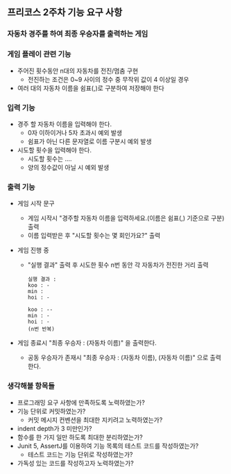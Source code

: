 ## 프리코스 2주차 기능 요구 사항

### 자동차 경주를 하여 최종 우승자를 출력하는 게임

### 게임 플레이 관련 기능
* 주어진 횟수동안 n대의 자동차를 전진/멈춤 구현
  * 전진하는 조건은 0~9 사이의 정수 중 무작위 값이 4 이상일 경우
* 여러 대의 자동차 이름을 쉼표(,)로 구분하여 저장해야 한다
  
### 입력 기능
* 경주 할 자동차 이름을 입력해야 한다.
  * 0자 이하이거나 5자 초과시 예외 발생
  * 쉼표가 아닌 다른 문자열로 이름 구분시 예외 발생
* 시도할 횟수을 입력해야 한다.
  * 시도할 횟수는 ....
  * 양의 정수값이 아닐 시 예외 발생
    
### 출력 기능
* 게임 시작 문구
  * 게임 시작시 "경주할 자동차 이름을 입력하세요.(이름은 쉼표(,) 기준으로 구분) 출력
  * 이름 입력받은 후 "시도할 횟수는 몇 회인가요?" 출력
 
* 게임 진행 중
  * "실행 결과" 출력 후 시도한 횟수 n번 동안 각 자동차가 전진한 거리 출력
    
        실행 결과 :
        koo : -
        min :
        hoi : -

        koo : --
        min : -
        hoi : -
        (n번 반복)

* 게임 종료시 "최종 우승자 : (자동차 이름)" 을 출력한다.
  * 공동 우승자가 존재시 "최종 우승자 : (자동차 이름), (자동차 이름)" 으로 출력한다.

### 생각해볼 항목들

* 프로그래밍 요구 사항에 만족하도록 노력하였는가?
* 기능 단위로 커밋하였는가?
  * 커밋 메시지 컨벤션을 최대한 지키려고 노력하였는가?
* indent depth가 3 미만인가?
* 함수를 한 가지 일만 하도록 최대한 분리하였는가?
* Junit 5, AssertJ를 이용하여 기능 목록의 테스트 코드를 작성하였는가?
   * 테스트 코드는 기능 단위로 작성하였는가?
* 가독성 있는 코드를 작성하고자 노력하였는가?
